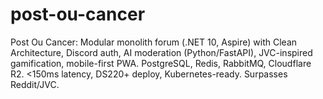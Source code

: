 # post-ou-cancer
Post Ou Cancer: Modular monolith forum (.NET 10, Aspire) with Clean Architecture, Discord auth, AI moderation (Python/FastAPI), JVC-inspired gamification, mobile-first PWA. PostgreSQL, Redis, RabbitMQ, Cloudflare R2. &lt;150ms latency, DS220+ deploy, Kubernetes-ready. Surpasses Reddit/JVC.
